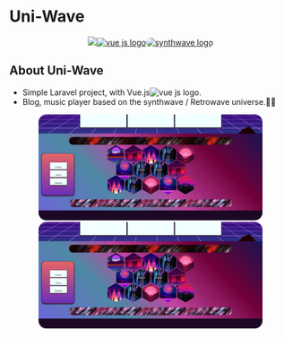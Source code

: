 <h1>Uni-Wave</h1>

<p align="center"><a href="https://laravel.com" target="_blank"><img src="https://raw.githubusercontent.com/laravel/art/master/logo-lockup/5%20SVG/2%20CMYK/1%20Full%20Color/laravel-logolockup-cmyk-red.svg" width="400"><img src="https://fr.vuejs.org/images/logo.png" width="100" alt="vue js logo"><img style="border-radius: 1em" src="https://emojis.slackmojis.com/emojis/images/1585999766/8497/synthwave.gif?1585999766" alt="synthwave logo"></a></p>


## About Uni-Wave

- Simple Laravel project, with Vue.js<img src="https://fr.vuejs.org/images/logo.png" width="20" alt="vue js logo">.
- Blog, music player based on the synthwave / Retrowave universe.🌠🌌


<p align="center">
    <img style="border-radius: 1em" src="https://github.com/Fabuzac/Social-wave/blob/main/public/images/git/git02.PNG" width="400">
    <img style="border-radius: 1em" src="https://github.com/Fabuzac/Social-wave/blob/main/public/images/git/git02.PNG" width="400">
</p>
